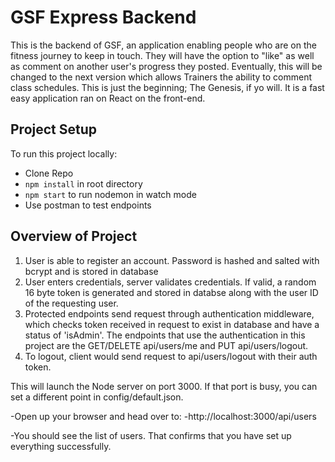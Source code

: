 # GSF Express Backend

This is the backend of GSF, an application enabling people who are on the fitness journey to keep in touch. They will have the option to "like" as well as comment on another user's progress they posted. Eventually, this will be changed to the next version which allows Trainers the ability to comment class schedules. This is just the beginning; The Genesis, if yo will. It is a fast easy application ran on React on the front-end.

## Project Setup

To run this project locally:

- Clone Repo
- `npm install` in root directory
- `npm start` to run nodemon in watch mode
- Use postman to test endpoints

## Overview of Project

1. User is able to register an account. Password is hashed and salted with bcrypt and is stored in database
1. User enters credentials, server validates credentials. If valid, a random 16 byte token is generated and stored in databse along with the user ID of the requesting user.
1. Protected endpoints send request through authentication middleware, which checks token received in request to exist in database and have a status of 'isAdmin'. The endpoints that use the authentication in this project are the GET/DELETE api/users/me and PUT api/users/logout.
1. To logout, client would send request to api/users/logout with their auth token.

This will launch the Node server on port 3000. If that port is busy, you can set a different point in config/default.json.

-Open up your browser and head over to: -http://localhost:3000/api/users

-You should see the list of users. That confirms that you have set up everything successfully.
